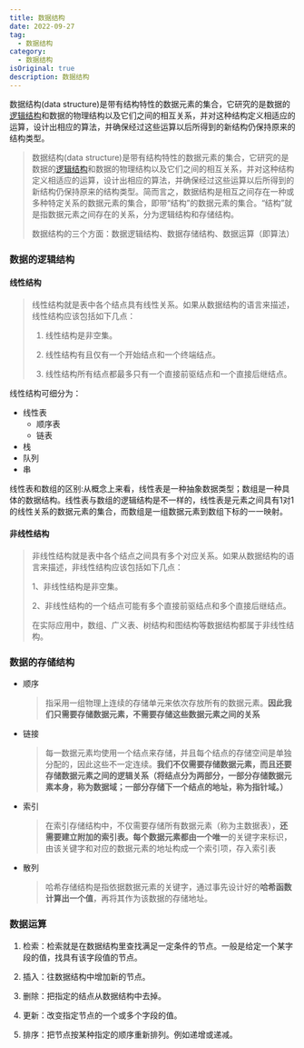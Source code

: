 ```yaml
---
title: 数据结构
date: 2022-09-27
tag:
  - 数据结构
category:
  - 数据结构
isOriginal: true
description: 数据结构
---
```


数据结构(data structure)是带有结构特性的数据元素的集合，它研究的是数据的[逻辑结构](https://baike.baidu.com/item/逻辑结构/9663235)和数据的物理结构以及它们之间的相互关系，并对这种结构定义相适应的运算，设计出相应的算法，并确保经过这些运算以后所得到的新结构仍保持原来的结构类型。

<!-- more -->

> 数据结构(data structure)是带有结构特性的数据元素的集合，它研究的是数据的[逻辑结构](https://baike.baidu.com/item/逻辑结构/9663235)和数据的物理结构以及它们之间的相互关系，并对这种结构定义相适应的运算，设计出相应的算法，并确保经过这些运算以后所得到的新结构仍保持原来的结构类型。简而言之，数据结构是相互之间存在一种或多种特定关系的数据元素的集合，即带“结构”的数据元素的集合。“结构”就是指数据元素之间存在的关系，分为逻辑结构和存储结构。
>
> 数据结构的三个方面：数据逻辑结构、数据存储结构、数据运算（即算法）

### 数据的逻辑结构

#### 线性结构

> 线性结构就是表中各个结点具有线性关系。如果从数据结构的语言来描述，线性结构应该包括如下几点：
>
> 1. 线性结构是非空集。
>
> 2. 线性结构有且仅有一个开始结点和一个终端结点。
>
> 3. 线性结构所有结点都最多只有一个直接前驱结点和一个直接后继结点。

线性结构可细分为：

* 线性表
    * 顺序表
    * 链表
* 栈
* 队列
* 串

线性表和数组的区别:从概念上来看，线性表是一种抽象数据类型；数组是一种具体的数据结构。线性表与数组的逻辑结构是不一样的，线性表是元素之间具有1对1的线性关系的数据元素的集合，而数组是一组数据元素到数组下标的一一映射。

#### 非线性结构

> 非线性结构就是表中各个结点之间具有多个对应关系。如果从数据结构的语言来描述，非线性结构应该包括如下几点：
>
> 1、非线性结构是非空集。
>
> 2、非线性结构的一个结点可能有多个直接前驱结点和多个直接后继结点。
>
> 在实际应用中，数组、广义表、树结构和图结构等数据结构都属于非线性结构。

### 数据的存储结构

* 顺序

  > 指采用一组物理上连续的存储单元来依次存放所有的数据元素。**因此我们只需要存储数据元素，不需要存储这些数据元素之间的关系**

* 链接

  > 每一数据元素均使用一个结点来存储，并且每个结点的存储空间是单独分配的，因此这些不一定连续。**我们不仅需要存储数据元素，而且还要存储数据元素之间的逻辑关系（将结点分为两部分，一部分存储数据元素本身，称为数据域；一部分存储下一个结点的地址，称为指针域。）**

* 索引

  > 在索引存储结构中，不仅需要存储所有数据元素（称为主数据表），**还需要建立附加的索引表。**每个数据元素都由一个**唯一**的关键字来标识，由该关键字和对应的数据元素的地址构成一个索引项，存入索引表

* 散列

  > 哈希存储结构是指依据数据元素的关键字，通过事先设计好的**哈希函数计算出一个值**，再将其作为该数据的存储地址。

### 数据运算

1. 检索：检索就是在数据结构里查找满足一定条件的节点。一般是给定一个某字段的值，找具有该字段值的节点。

2. 插入：往数据结构中增加新的节点。

3. 删除：把指定的结点从数据结构中去掉。

4. 更新：改变指定节点的一个或多个字段的值。

5. 排序：把节点按某种指定的顺序重新排列。例如递增或递减。